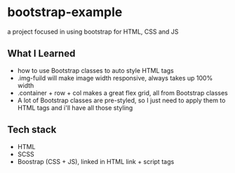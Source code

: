 # bootstrap-example
a project focused in using bootstrap for HTML, CSS and JS 

## What I Learned
- how to use Bootstrap classes to auto style HTML tags
- .img-fuild will make image width responsive, always takes up 100% width
- .container + row + col makes a great flex grid, all from Bootstrap classes
- A lot of Bootstrap classes are pre-styled, so I just need to apply them to HTML tags and i'll have all those styling

## Tech stack
- HTML
- SCSS
- Boostrap (CSS + JS), linked in HTML link + script tags

